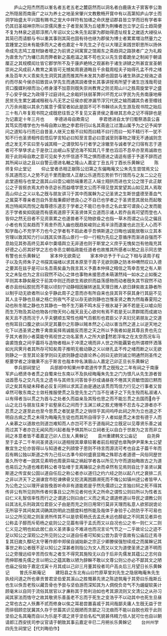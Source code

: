 <!-- { "loadSidebar": true } -->
　　庐山之阳杰然而以峯名者五老五老之麓窈然而以洞名者白鹿唐太子賔客李公渤之所隠居而南唐广之以为养士之地圣宋肇兴文教敷畅开寳中有以高第知庐山学士而洞学始盛太平兴国有赐书之宠大中祥符有加缮之命庆歴诏郡县皆立学而旧有学者率仍其旧圣祖神宗所以崇儒风惠士子者至矣荡为丘墟莾为荆榛者岂立学之后士趋简便不复为林泉之适耶淳熈八年诏以文公朱先生起家为郡始得遗址规复之嵗适大祲役从其简已而请额与书以重其事则其简也固有待也继为郡侯为博士者累累増治然量力之宜踵堂之旧未有能侈而大之者也嘉定十年先生之子在以大理正来践世职思所以扬休命成先志鸠工度材缺者增之为前贤之祠寓賔之馆阁东之斋趋洞之路狭者广之为礼殿为直舍为门为墉已具而弊者新之虽庖湢之属不苟也又以先生尝着跪坐之制闻于朝请厘正之其规模闳壮皆它郡学所不及于康庐絶特之观甚称于诸生讲肄之所甚宜宣圣朝崇尚之风成前人教育之美皆可无憾矣周衰道晦且千余载周程夫子始得孔孟不传之绪未及百年大义乖矣先生洞究其道而推其所未发其为郡也固尝与诸生熟讲之规诲之语约而尽矣今侯亦招致尝从学先生而通其説者使长其事讲授焉所望于诸生岂浅哉苟徒资口腹媒利禄而治心修身漫不加意则旣失崇尚教育之防览观山川之胜周旋堂宇之盛于心安乎侯之为政得于过庭诗礼之余戢奸扶弱革弊兴坏而尤以字民为先务南康地瘠民贫先生累乞蠲减租税与凡无艺之征侯亦抳渗漏节浮冗代民之输而蠲其负者至缗钱六万余尚能以其余力属意于儒官者如此是固不可不书榦顷从先生游及观书院之始后三十有八年复观书院之成旣悲往哲之不复见又喜贤侯之善继其志命之记不得辞也是为记嘉定十年三月也
　　李德进毋自欺斋记
　　李君徳进自太学归蜀祭酒袁公喜其笃实而嗜学也为书毋自欺以勉之李君将归以名其斋逾江过灊山属予为之记予闻学问之道知与行而已自昔圣人继天立极不曰知而曰精不曰行而曰一知不精行不一犹不知不行也圣贤相传启悟后学言知必曰知至言意必曰意诚至则事物之理无不通诚则念虑之发无不实曰至与诚其精一之谓欤知与行者学之涂辙至与诚者学之归宿有志于道者可不孳孳求止于是欤江出岷山东望沧海不知其几千里也滔滔不息卒亦至焉诚故也观于此则毋自欺之意可见矣予方怀信道不笃之惧而德进之请适有感于予遂不辞而述其所闻以谂之且以自警云德进名輶之隆山人嘉定丁丑五月丁酉长乐黄榦记
　　陈师复仰止堂记
　　仰止堂者丞相正献陈公旧第之东偏晦庵文公朱先生尝馆焉文公乐其道而忘人之势不远千里而勤馆人正献公乐道而忘势折节行馆而与之友二公之在此堂道相与也堂之面其山曰壶公峻防端重若正人端士翔拱而进也文公之馆于此正献公之子皆抠衣焉太府寺丞宓长而益嗜学思文公而不得见登其堂望其山如见其人焉取高山仰止之义以名之旣与朋友讲习于其中而属榦为之记圣贤之生斯世盛德至善血气之属莫不尊亲者岂自外至哉秉彛好徳良心之不自已也学者之于圣贤思其居处而起敬焉岂特闻风而悦之哉尊德乐道志于学者之不能已也寺丞之名此堂可谓良心之发而能志于学者矣抑因是而有感焉道原于天圣贤体天立道而示诸人若乔岳焉可望而登也人皆仰之然无目者不见资禀累之也遂兽者不见物欲昏之也指一草木而谓之山见之偏且小者也有见矣趋而下焉舍乔而入幽也旣趋矣峻则止焉半涂而遂废也此岂无人心而不知学哉心不充学不力也今之学者有不蹈此者乎吾惧斯道之日晦也诚能居敬以立其本穷理以致其知力行以践其实体高山景行一仰一行相为先后之意循序而渐进自强而不息始见其弥高终见其卓尔羮墙舆立无非道也则于斯堂之义庶乎无愧矣岂有他哉充其好德之心厉其好学之志也寺丞立朝临政能任道者也故推其所感者以勉之且示同志使有警也长乐黄榦记
　　家本仲无欲斋记
　　家本仲访予于干山之下相与读周子程子以及先师朱子之书探其端绪以求其本原至于周子无欲则静之防本仲喟然叹曰入德之要其在兹乎是可以名吾斋矣盍为我言其义予嘉本仲择之精信之笃幸吾党之有人斯文之未坠也为之言曰寂然不动心之体也事物未接思虑未萌湛然纯一如水之止如衡之平则其本静矣蔽交于前其中则迁而欲生焉欲炽而益荡感物而动者旣失其节寂然不动者亦且纷纭胶扰而不能以顷刻宁动静相因展转迷乱天理日微人欲日肆矣故主静者所以制乎动无欲者所以全乎静此周子之意而亦有所自来也艮其背不获其身行其庭不见其人主乎静也旦昼之梏亡则夜气不足以存无欲则静也岂惟圣贤之教为然哉春夏阳之动也秋冬隂之静也方其静也一物不生万籁不鸣木反于根氷凝于渊不若是无以嘘众阳而生万物及其动也物各付物天何心哉天且无心欲何有焉不若是无以肃群隂而成嵗功矣天且不违而况于人乎夫健顺五常性也精气百骸形也君臣父子夫妇兄弟朋友之交道也徇耳目口腹之欲以厌足其蕞尔之形静以贼本然之心动以害当然之道上以逆天地之化下以违圣贤之教于禽兽奚择焉诚能反而思之天之所以予我者如是其尊且贵也先立乎其大者则小者莫能夺焉视世之功名富贵人之所大欲然若浮埃之在太空而况车马衾裘饱食之间乎葢将与造物者相从于冲漠之境而非人世之所能覊絷也所谓襟怀洒落如光风霁月者其所存可知矣周子推明无极动静之义以继孔孟不传之绪而断之以无欲则静之一言至其论圣学则曰无欲则静虚动直论养心则曰无欲则诚立明通然则圣传之枢要学者之涂辙果不出于斯言也哉本仲名演眉山人嘉定己卯正旦长乐黄榦记
　　李兵部祠堂记
　　兵部郎中知果州李君道传字贯之旣殁之二年有祠之于南康军庐山栖贤寺者贯之自蜀来仕东南以不及执经晦庵朱先生之门为恨凡从先生游者皆诎首愿与之交凡先生之遗书与其师生问答皆手抄成诵昼夜不倦其天资敏悟固已黙而识之矣其有疑未释者必反复问辨以求其正由是通达该贯而笃信力行见之行事者又皆卓然可敬东南之士敛衽推服使贯之及登先生之门当不在诸子之下先生殁而私淑诸人以有得者当以贯之为首与之处者久而益亲及其殁也思之而不能忘贯之去国而舟于山之北日与朋友往来于岩壑泉石之间而于玉渊三峡之胜尤惓惓不忍去与之游者亦不忍贯之之遂至此也至今思贯之者犹是贯之之徜徉乎其间呜呼此祠之所为立也道之不明自古病之贯之未得为晦庵先生徒也而其所自得孚于人者如是贯之未尝有德于人而人亲慕之以道故也则道岂难知而人亦岂可不志于道哉祠之立旣足以见尊贤乐善之诚而过其下者亦岂无闻风而兴起者哉予惧其所以立祠者无以自白于世故为之言而非立祠之本意者皆不着嘉定己卯人日友人黄榦记
　　袁州重建韩文公庙记
　　自尧舜至于孟子二千年间圣贤迭兴以道相授其章章较著者前后相望也臯陶伊尹莱朱太公望散宜生之伦亦皆得以与知道者之列顔曾子思则不待言而源流可考也自孟子葢千年而后有韩公独以斯道之传为己任以古凖今抑何盛衰显晦之殊耶古者道德一风俗同歴世虽久所守者一説其见素明也周衰异端之祸起学者各以所见为守而道始晦故古之为道也易后之为道也难若韩公者寻坠绪于支离踳驳之余而卓然有见焉则自比于圣贤以冀斯道之传宜矣公固以道自任后之称公者亦以道归之约六经之防以起八代之衰排二氏之非以济天下之溺谏宫市贬谏佛骨又贬流离困踬濒死而不悔公如镇州迓公者皆甲人为公危之公以理开谕皆俛首听命非有道能若是乎然先儒颂公之言独曰轲之死不得其传非公有所见则所传者何事且公之所见者何也天之所命之谓性公则曰所以为性者五曰仁义礼智信率性而行之之谓道公则曰由仁义而之焉之谓道修道以导民之谓教公则曰其法礼乐刑政其位君臣父子由是而充之则日用常行莫非天理而私意人欲邪説诡论无所容乎其间矣其词确其防明此岂臆度料想所能及哉体于身验于心防防乎不可易也以公之所见观之则圣贤所传其不以是欤荀杨氏去孟氏未远也醇疵之不同其见者异也公称孟子醇而斥荀杨之疵则公之见葢有得于孟氏而又以自况也公之书一则仁义二则仁义见之明也如此居仁由义圣贤事业不难进也而况言论气节之一二乎故论公之迹不足以知公之深观公之所见则公之以道自任者可知矣公尝为袁守袁故有公庙后迁焉寻复其旧嵗久頺圮太守著作郎中郑侯自诚始新之宗正少卿滕侯强恕续成之而属榦记其事世之称公者旣不足以知公之深甚者则指公为文人而又以文为道使圣贤之道不明而公之旁搜远绍辛苦而仅有之者生不得究其施殁无以白于后非先儒发其蕴公之志何自而伸耶推先儒之言以明公之蕴其敢以陋为辞榦不敢以文尊公则公亦必不鄙其文之陋也庙之役始于嘉定戊寅十月其成以己卯三月董其役者司户高炎后三月望日长乐黄榦记
　　曽氏乐斯庵记
　　建阳县之东北有山曰竹原草堂刘先生之隐居晦庵朱先生执经问道之所也章贡曽君坚伯爱其溪山之胜慨慕先贤之陈迹筑庵于其旁曰乐哉斯丘也生以佚吾老殁以藏吾骨也予尝与坚伯游而深知其为人倜傥负竒气不为龌龊软美计顾毫末以自同于流俗其居官以才亷称其于势利泊如也考其源流则又文清公之从孙习闻其家法而恪守之故其敬贤乐善虽老不忘而于死生之变浩乎不以动其中也死生旦昼之常也古之人殀夀不贰而修身以俟之耳曷尝置喜戚于其间哉鄙夫庸人生旣无益于世而徘徊顾恋犹冀其久存于世葢其识见旣陋而贪鄙之习沈痼而不能以自脱也观于此则坚伯之名其庵而自以为乐是不谓之贤乎坚伯名松气貌甚伟精力倍人犹可仕也自以朝请郎江西安抚司参议官请于朝致其事云嘉定辛巳二月朔长乐黄榦记
　　台州州学四先生祠堂记【代刘晦伯作】
